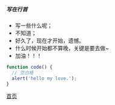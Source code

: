 ##### 写在行首
* 写一些什么呢；
* 不知道；
* 好久了，现在才开始，遗憾。
* 什么时候开始都不算晚，关键是要去做~
* 加油！！！

```javascript
function code() {
  // 空白格
  alert('hello my love.');
}
```




[首页](../README.md)
